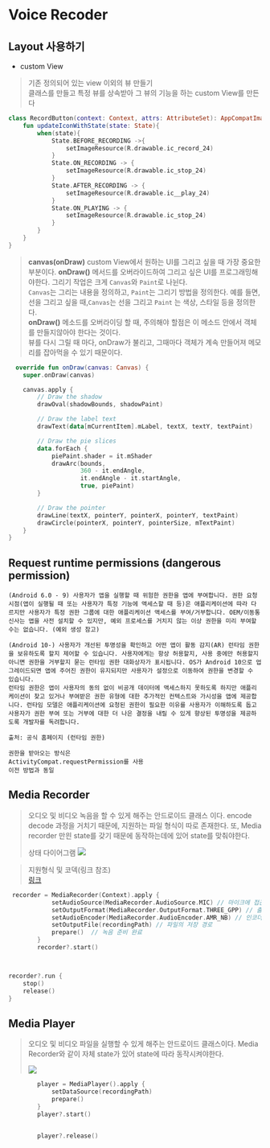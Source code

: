 Voice Recoder
===

## Layout 사용하기
+ custom View
> 기존 정의되어 있는 view 이외의 뷰 만들기  
> 클래스를 만들고 특정 뷰를 상속받아 그 뷰의 기능을 하는 custom View를 만든다
```kotlin
class RecordButton(context: Context, attrs: AttributeSet): AppCompatImageButton(context, attrs) {
    fun updateIconWithState(state: State){
        when(state){
            State.BEFORE_RECORDING ->{
                setImageResource(R.drawable.ic_record_24)
            }
            State.ON_RECORDING -> {
                setImageResource(R.drawable.ic_stop_24)
            }
            State.AFTER_RECORDING -> {
                setImageResource(R.drawable.ic__play_24)
            }
            State.ON_PLAYING -> {
                setImageResource(R.drawable.ic_stop_24)
            }
        }
    }
}
```
> **canvas(onDraw)**
> custom View에서 원하는 UI를 그리고 싶을 때 가장 중요한 부분이다.
> **onDraw()** 메서드를 오버라이드하여 그리고 싶은 UI를 프로그래밍해야한다.
> 그리기 작업은 크게 ```Canvas```와 ```Paint```로 나뉜다.   
> ```Canvas```는 그리는 내용을 정의하고, ```Paint```는 그리기 방법을 정의한다.
> 예를 들면, 선을 그리고 싶을 때,```Canvas```는 선을 그리고 ```Paint``` 는 색상, 스타일 등을 정의한다.  
> **onDraw()** 메소드를 오버라이딩 할 때, 주의해야 할점은 이 메소드 안에서 객체를 만들지않아야 한다는 것이다.  
> 뷰를 다시 그릴 때 마다, onDraw가 불리고, 그때마다 객체가 계속 만들어져 메모리를 잡아먹을 수 있기 때문이다.
```kotlin
  override fun onDraw(canvas: Canvas) {
    super.onDraw(canvas)

    canvas.apply {
        // Draw the shadow
        drawOval(shadowBounds, shadowPaint)

        // Draw the label text
        drawText(data[mCurrentItem].mLabel, textX, textY, textPaint)

        // Draw the pie slices
        data.forEach {
            piePaint.shader = it.mShader
            drawArc(bounds,
                    360 - it.endAngle,
                    it.endAngle - it.startAngle,
                    true, piePaint)
        }

        // Draw the pointer
        drawLine(textX, pointerY, pointerX, pointerY, textPaint)
        drawCircle(pointerX, pointerY, pointerSize, mTextPaint)
    }
}
 ```


## Request runtime permissions (dangerous permission)
```
(Android 6.0 - 9) 사용자가 앱을 실행할 때 위험한 권한을 앱에 부여합니다. 권한 요청 시점(앱이 실행될 때 또는 사용자가 특정 기능에 액세스할 때 등)은 애플리케이션에 따라 다르지만 사용자가 특정 권한 그룹에 대한 애플리케이션 액세스를 부여/거부합니다. OEM/이동통신사는 앱을 사전 설치할 수 있지만, 예외 프로세스를 거치지 않는 이상 권한을 미리 부여할 수는 없습니다. (예외 생성 참고)

(Android 10-) 사용자가 개선된 투명성을 확인하고 어떤 앱이 활동 감지(AR) 런타임 권한을 보유하도록 할지 제어할 수 있습니다. 사용자에게는 항상 허용할지, 사용 중에만 허용할지 아니면 권한을 거부할지 묻는 런타임 권한 대화상자가 표시됩니다. OS가 Android 10으로 업그레이드되면 앱에 주어진 권한이 유지되지만 사용자가 설정으로 이동하여 권한을 변경할 수 있습니다.
런타임 권한은 앱이 사용자의 동의 없이 비공개 데이터에 액세스하지 못하도록 하지만 애플리케이션이 찾고 있거나 부여받은 권한 유형에 대한 추가적인 컨텍스트와 가시성을 앱에 제공합니다. 런타임 모델은 애플리케이션에 요청된 권한이 필요한 이유를 사용자가 이해하도록 돕고 사용자가 권한 부여 또는 거부에 대한 더 나은 결정을 내릴 수 있게 향상된 투명성을 제공하도록 개발자를 독려합니다.

출처: 공식 홈페이지 (런타임 권한)
```
```
권한을 받아오는 방식은
ActivityCompat.requestPermission를 사용
이전 방법과 동일
```

## Media Recorder
> 오디오 및 비디오 녹음을 할 수 있게 해주는 안드로이드 클래스 이다.
> encode decode 과정을 거치기 때문에, 지원하는 파일 형식이 따로 존재한다.
> 또, Media recorder 만읜 state를 갖기 때문에 동작하는데에 있어 state를 맞춰야한다.
>
> 상태 다이어그램
![](https://developer.android.com/static/images/mediarecorder_state_diagram.gif?hl=ko)


> 지원형식 및 코덱(링크 참조)  
> [링크](https://developer.android.com/guide/topics/media/media-formats?hl=ko#audio-codecs)

```kotlin
 recorder = MediaRecorder(Context).apply {
            setAudioSource(MediaRecorder.AudioSource.MIC) // 마이크에 접근
            setOutputFormat(MediaRecorder.OutputFormat.THREE_GPP) // 출력 포맷 지정
            setAudioEncoder(MediaRecorder.AudioEncoder.AMR_NB) // 인코더 지정
            setOutputFile(recordingPath) // 파일의 저장 경로
            prepare()  // 녹음 준비 완료
        }
        recorder?.start()



recorder?.run {
    stop()
    release()
}
```



## Media Player
> 오디오 및 비디오 파일을 실행할 수 있게 해주는 안드로이드 클래스이다.
> Media Recorder와 같이 자체 state가 있어 state에 따라 동작시켜야한다.
>
>
>![](https://developer.android.com/images/mediaplayer_state_diagram.gif)
```kotlin
        player = MediaPlayer().apply {
            setDataSource(recordingPath)
            prepare()
        }
        player?.start()


        player?.release()
```